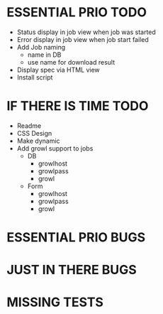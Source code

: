 ESSENTIAL PRIO TODO
===================
* Status display in job view when job was started
* Error display in job view when job start failed
* Add Job naming
  * name in DB
  * use name for download result
* Display spec via HTML view
* Install script


IF THERE IS TIME TODO
=====================
* Readme
* CSS Design
* Make dynamic
* Add growl support to jobs
  * DB
    * growlhost 
    * growlpass
    * growl
  * Form
    * growlhost 
    * growlpass
    * growl

ESSENTIAL PRIO BUGS
===================

JUST IN THERE BUGS
==================

MISSING TESTS
=============
